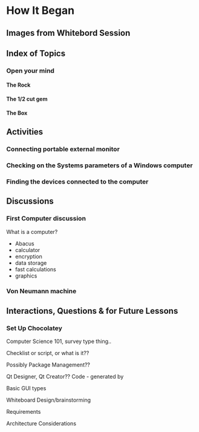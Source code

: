# How It Began

## Images from Whitebord Session

## Index of Topics

### Open your mind

#### The Rock

#### The 1/2 cut gem

#### The Box

## Activities

### Connecting portable external monitor

### Checking on the Systems parameters of a Windows computer

### Finding the devices connected to the computer

## Discussions

### First Computer discussion

What is a computer?

* Abacus
* calculator
* encryption
* data storage
* fast calculations
* graphics

### Von Neumann machine



## Interactions, Questions & for Future Lessons

### Set Up Chocolatey

Computer Science 101, survey type thing..

Checklist or script, or what is it??

Possibly Package Management??

Qt Designer, Qt Creator??
	Code - generated by

Basic GUI types

Whiteboard Design/brainstorming

Requirements

Architecture Considerations



